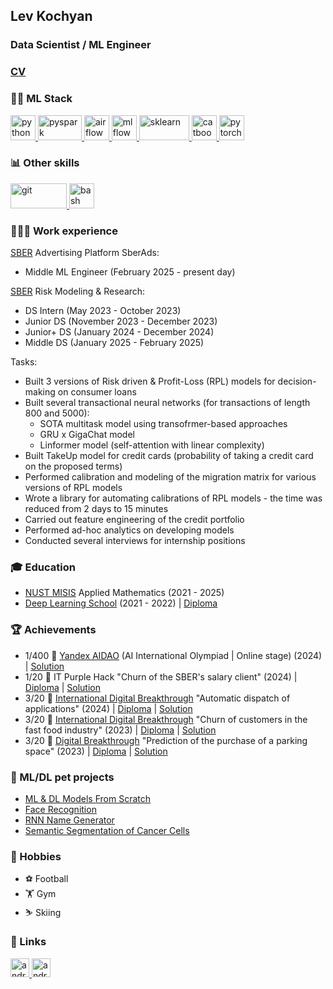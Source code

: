 ## Lev Kochyan
### Data Scientist / ML Engineer
</a>

### [CV](https://drive.google.com/file/d/1uEMA-ViYiT_oBA6Dzx_bfhQPUGSuAAd4/view?usp=sharing)
</a>

### 🤹🏽 ML Stack
<p align="left"> 
  <a href="https://www.python.org" target="_blank"> 
    <img src="https://upload.wikimedia.org/wikipedia/commons/thumb/c/c3/Python-logo-notext.svg/1869px-Python-logo-notext.svg.png" alt="python" width="40" height="40"/>
  </a>

  <a href="https://spark.apache.org/docs/latest/api/python/index.html" target="_blank">
    <img src="https://upload.wikimedia.org/wikipedia/commons/thumb/f/f3/Apache_Spark_logo.svg/2560px-Apache_Spark_logo.svg.png" alt="pyspark" width="70" height="40"/>
  </a>

  <a href="https://airflow.apache.org/" target="_blank">
    <img src="https://upload.wikimedia.org/wikipedia/commons/thumb/d/de/AirflowLogo.png/1600px-AirflowLogo.png" alt="airflow" height="40"/>
  </a>

  <a href="https://mlflow.org/" target="_blank">
    <img src="https://mlflow.org/img/mlflow-black.svg" alt="mlflow" height="40"/>
  </a>

  <a href="https://scikit-learn.org/stable/" target="_blank"> 
    <img src="https://upload.wikimedia.org/wikipedia/commons/thumb/0/05/Scikit_learn_logo_small.svg/223px-Scikit_learn_logo_small.svg.png" alt="sklearn" width="80" height="40"/>
  </a>

  <a href="https://catboost.ai/" target="_blank"> 
    <img src="https://upload.wikimedia.org/wikipedia/commons/thumb/c/cc/CatBoostLogo.png/120px-CatBoostLogo.png" alt="catboost" width="40" height="40"/>
  </a>
  
  <a href="https://pytorch.org/" target="_blank"> 
    <img src="https://pypi-camo.freetls.fastly.net/ed3839e1c11e779b508097969affa63d0968692b/68747470733a2f2f6769746875622e636f6d2f7079746f7263682f7079746f7263682f7261772f6d61696e2f646f63732f736f757263652f5f7374617469632f696d672f7079746f7263682d6c6f676f2d6461726b2e706e67" alt="pytorch" height="40"/>
  </a>
  
</p>
  
### 📊 Other skills
  
  <a href="https://git-scm.com/" target="_blank"> 
    <img src="https://upload.wikimedia.org/wikipedia/commons/thumb/e/e0/Git-logo.svg/288px-Git-logo.svg.png" alt="git" width="90" height="40"/>
  </a>
  
  <a href="https://www.gnu.org/savannah-checkouts/gnu/bash/manual/bash.html" target="_blank"> 
    <img src="https://upload.wikimedia.org/wikipedia/commons/thumb/4/4b/Bash_Logo_Colored.svg/2048px-Bash_Logo_Colored.svg.png" alt="bash" width="40" height="40"/>
  </a>

### 👨🏻‍💻 Work experience

[SBER](https://www.sberbank.ru) Advertising Platform SberAds:
* Middle ML Engineer (February 2025 - present day)

[SBER](https://www.sberbank.ru) Risk Modeling & Research:
* DS Intern (May 2023 - October 2023)
* Junior DS (November 2023 - December 2023) 
* Junior+ DS (January 2024 - December 2024)
* Middle DS (January 2025 - February 2025)

Tasks:
- Built 3 versions of Risk driven & Profit-Loss (RPL) models for decision-making on consumer loans
- Built several transactional neural networks (for transactions of length 800 and 5000):
    - SOTA multitask model using transofrmer-based approaches
    - GRU x GigaChat model
    - Linformer model (self-attention with linear complexity)
- Built TakeUp model for credit cards (probability of taking a credit card on the proposed terms)
- Performed calibration and modeling of the migration matrix for various versions of RPL models
- Wrote a library for automating calibrations of RPL models - the time was reduced from 2 days to 15 minutes
- Carried out feature engineering of the credit portfolio
- Performed ad-hoc analytics on developing models
- Conducted several interviews for internship positions

### 🎓 Education
* [NUST MISIS](https://misis.ru) Applied Mathematics (2021 - 2025)
* [Deep Learning School](https://dls.samcs.ru/) (2021 - 2022) | [Diploma](https://drive.google.com/file/d/1Ru6VRlJSXV4j530yw1Y-IlVPEVgy9ya_/view?usp=share_link)

### 🏆 Achievements
* 1/400 🥇 [Yandex AIDAO](https://education.yandex.ru/aidao) (AI International Olympiad | Online stage) (2024) | [Solution](https://github.com/incllude/AIDAO24)
* 1/20 🥇 IT Purple Hack "Churn of the SBER's salary client" (2024) | [Diploma](https://drive.google.com/file/d/1MA6gHccaXQbZDweaPibx3QsDZj3eTWFG/view?usp=sharing) | [Solution](https://github.com/KochyanLV/It_Purple_Hack)
* 3/20 🥉 [International Digital Breakthrough](https://hacks-ai.ru/) "Automatic dispatch of applications" (2024) | [Diploma](https://drive.google.com/file/d/1oFVTSZmcsAHiHPQ8PZ20iLQNa8Xs252f/view?usp=sharing) | [Solution](https://github.com/KochyanLV/CP_International)
* 3/20 🥉 [International Digital Breakthrough](https://hacks-ai.ru/) "Churn of customers in the fast food industry" (2023) | [Diploma](https://drive.google.com/file/d/184WJa_VcE31BYuchuT1YG__AmlHBQ9Tb/view?usp=sharing) | [Solution](https://github.com/KochyanLV/International_DigitalBreakthtough_BK)
* 3/20 🥉 [Digital Breakthrough](https://hacks-ai.ru/) "Prediction of the purchase of a parking space" (2023) | [Diploma](https://drive.google.com/file/d/1uxLFrAnh6MvEnr-5OvDvA2UIfcNTWa_E/view?usp=sharing) | [Solution](https://github.com/KochyanLV/Digital_Breakthrough)

### 🐶 ML/DL pet projects
* [ML & DL Models From Scratch](https://github.com/KochyanLV/Machine-Learning-Models)
* [Face Recognition](https://github.com/KochyanLV/Face-Recognition-Project/blob/main/project_face_recognition.ipynb)
* [RNN Name Generator](https://github.com/KochyanLV/Machine-Learning-Models/blob/main/DL/RNN_Name_Generator.ipynb)
* [Semantic Segmentation of Cancer Cells](https://github.com/KochyanLV/semantic-segmentation/blob/main/semantic-segmentation.ipynb)

### 🎲 Hobbies
* ⚽ Football
* 🏋️ Gym
* ⛷️ Skiing

### 🔗 Links
<p align="left"> 
  <a href="https://www.linkedin.com/in/kochyanlv/" target="_blank"> 
    <img src="https://upload.wikimedia.org/wikipedia/commons/thumb/c/ca/LinkedIn_logo_initials.png/800px-LinkedIn_logo_initials.png" alt="android" width="30" height="30"/> 
  </a>
  <a href="https://t.me/kochyanlv" target="_blank"> 
    <img src="https://upload.wikimedia.org/wikipedia/commons/thumb/8/82/Telegram_logo.svg/1024px-Telegram_logo.svg.png" alt="android" width="30" height="30"/> 
  </a>
</p>
